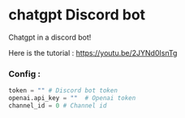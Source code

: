 # chatgpt Discord bot
Chatgpt in a discord bot!

Here is the tutorial : https://youtu.be/2JYNd0IsnTg

### Config : 
```python
token = "" # Discord bot token
openai.api_key = ""  # Openai token
channel_id = 0 # Channel id 
```
